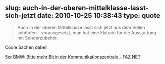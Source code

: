 slug: auch-in-der-oberen-mittelklasse-lasst-sich-jetzt
date: 2010-10-25 10:38:43
type: quote
---

> Auch in der oberen Mittelklasse lässt sich jetzt aus dem Vollen schöpfen - vorausgesetzt, man hat eine Flatrate für die Ausstattung mit Sonderzubehör.

Coole Sachen dabei!

 [5er BMW: Bitte mehr Bit in der Kommunikationszentrale - FAZ.NET](http://www.faz.net/s/Rub1DABC609A05048D997A5F315BF55A001/Doc~EC70E239A40854D718990CC0E9D52001D~ATpl~Ecommon~Scontent.html)
